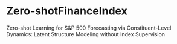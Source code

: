 # Zero-shotFinanceIndex
Zero-shot Learning for S&amp;P 500 Forecasting via Constituent-Level Dynamics: Latent Structure Modeling without Index Supervision
